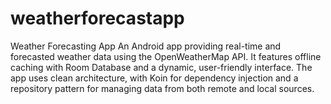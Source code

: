# weatherforecastapp
Weather Forecasting App
An Android app providing real-time and forecasted weather data using the OpenWeatherMap API. It features offline caching with Room Database and a dynamic, user-friendly interface. The app uses clean architecture, with Koin for dependency injection and a repository pattern for managing data from both remote and local sources.
